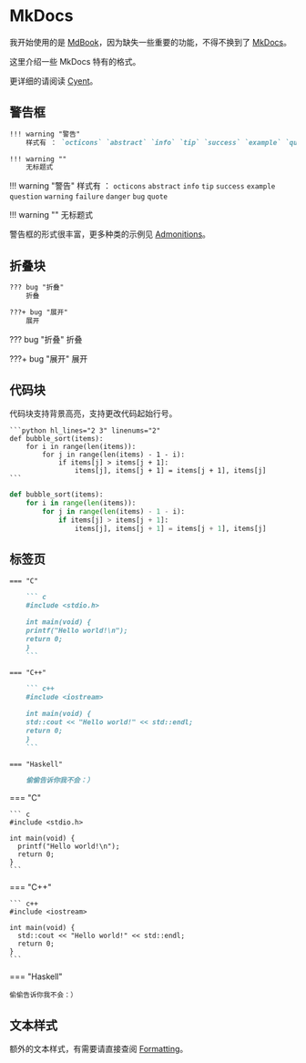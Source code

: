 # MkDocs

我开始使用的是 [MdBook](https://rust-lang.github.io/mdBook/)，因为缺失一些重要的功能，不得不换到了 [MkDocs](https://squidfunk.github.io/mkdocs-material/)。

这里介绍一些 MkDocs 特有的格式。

更详细的请阅读 [Cyent](https://cyent.github.io/markdown-with-mkdocs-material/syntax/main/)。

## 警告框

```md
!!! warning "警告"
    样式有 ： `octicons` `abstract` `info` `tip` `success` `example` `question` `warning` `failure` `danger` `bug` `quote`

!!! warning ""
    无标题式
```

!!! warning "警告"
    样式有 ： `octicons` `abstract` `info` `tip` `success` `example` `question` `warning` `failure` `danger` `bug` `quote`

!!! warning ""
    无标题式

警告框的形式很丰富，更多种类的示例见 [Admonitions](https://squidfunk.github.io/mkdocs-material/reference/admonitions/)。

## 折叠块

```md
??? bug "折叠"
    折叠

???+ bug "展开"
    展开
```

??? bug "折叠"
    折叠

???+ bug "展开"
    展开

## 代码块

代码块支持背景高亮，支持更改代码起始行号。

    ```python hl_lines="2 3" linenums="2"
    def bubble_sort(items):
        for i in range(len(items)):
            for j in range(len(items) - 1 - i):
                if items[j] > items[j + 1]:
                    items[j], items[j + 1] = items[j + 1], items[j]
    ```

```python hl_lines="2 3" linenums="2"
def bubble_sort(items):
    for i in range(len(items)):
        for j in range(len(items) - 1 - i):
            if items[j] > items[j + 1]:
                items[j], items[j + 1] = items[j + 1], items[j]
```

## 标签页

```md
=== "C"

    ``` c
    #include <stdio.h>

    int main(void) {
    printf("Hello world!\n");
    return 0;
    }
    ```

=== "C++"

    ``` c++
    #include <iostream>

    int main(void) {
    std::cout << "Hello world!" << std::endl;
    return 0;
    }
    ```

=== "Haskell"

    偷偷告诉你我不会：）
```

=== "C"

    ``` c
    #include <stdio.h>

    int main(void) {
      printf("Hello world!\n");
      return 0;
    }
    ```

=== "C++"

    ``` c++
    #include <iostream>

    int main(void) {
      std::cout << "Hello world!" << std::endl;
      return 0;
    }
    ```

=== "Haskell"

    偷偷告诉你我不会：）

## 文本样式

额外的文本样式，有需要请直接查阅 [Formatting](https://squidfunk.github.io/mkdocs-material/reference/formatting/)。
